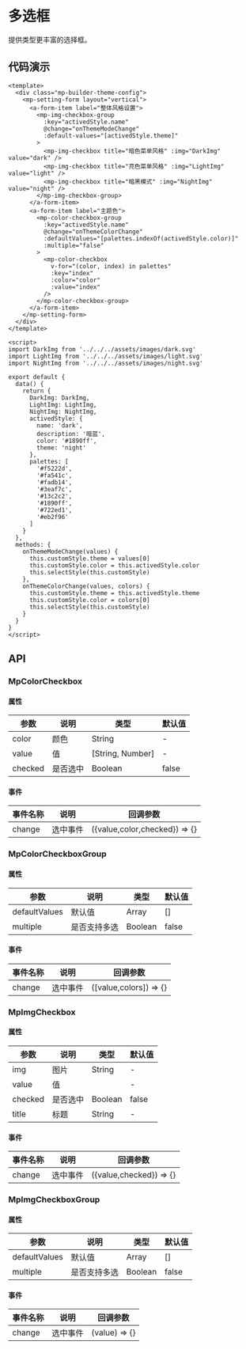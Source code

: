 # 多选框

提供类型更丰富的选择框。

## 代码演示

```vue
<template>
  <div class="mp-builder-theme-config">
    <mp-setting-form layout="vertical">
      <a-form-item label="整体风格设置">
        <mp-img-checkbox-group
          :key="activedStyle.name"
          @change="onThemeModeChange"
          :default-values="[activedStyle.theme]"
        >
          <mp-img-checkbox title="暗色菜单风格" :img="DarkImg" value="dark" />
          <mp-img-checkbox title="亮色菜单风格" :img="LightImg" value="light" />
          <mp-img-checkbox title="暗黑模式" :img="NightImg" value="night" />
        </mp-img-checkbox-group>
      </a-form-item>
      <a-form-item label="主题色">
        <mp-color-checkbox-group
          :key="activedStyle.name"
          @change="onThemeColorChange"
          :defaultValues="[palettes.indexOf(activedStyle.color)]"
          :multiple="false"
        >
          <mp-color-checkbox
            v-for="(color, index) in palettes"
            :key="index"
            :color="color"
            :value="index"
          />
        </mp-color-checkbox-group>
      </a-form-item>
    </mp-setting-form>
  </div>
</template>

<script>
import DarkImg from '../../../assets/images/dark.svg'
import LightImg from '../../../assets/images/light.svg'
import NightImg from '../../../assets/images/night.svg'

export default {
  data() {
    return {
      DarkImg: DarkImg,
      LightImg: LightImg,
      NightImg: NightImg,
      activedStyle: {
        name: 'dark',
        description: '暗蓝',
        color: '#1890ff',
        theme: 'night'
      },
      palettes: [
        '#f5222d',
        '#fa541c',
        '#fadb14',
        '#3eaf7c',
        '#13c2c2',
        '#1890ff',
        '#722ed1',
        '#eb2f96'
      ]
    }
  },
  methods: {
    onThemeModeChange(values) {
      this.customStyle.theme = values[0]
      this.customStyle.color = this.activedStyle.color
      this.selectStyle(this.customStyle)
    },
    onThemeColorChange(values, colors) {
      this.customStyle.theme = this.activedStyle.theme
      this.customStyle.color = colors[0]
      this.selectStyle(this.customStyle)
    }
  }
}
</script>
```

## API

### MpColorCheckbox

#### 属性

| 参数    | 说明     | 类型             | 默认值 |
| ------- | -------- | ---------------- | ------ |
| color   | 颜色     | String           | -      |
| value   | 值       | [String, Number] | -      |
| checked | 是否选中 | Boolean          | false  |

#### 事件

| 事件名称 | 说明     | 回调参数                      |
| -------- | -------- | ----------------------------- |
| change   | 选中事件 | ({value,color,checked}) => {} |

### MpColorCheckboxGroup

#### 属性

| 参数          | 说明         | 类型    | 默认值 |
| ------------- | ------------ | ------- | ------ |
| defaultValues | 默认值       | Array   | []     |
| multiple      | 是否支持多选 | Boolean | false  |

#### 事件

| 事件名称 | 说明     | 回调参数               |
| -------- | -------- | ---------------------- |
| change   | 选中事件 | ([value,colors]) => {} |

### MpImgCheckbox

#### 属性

| 参数    | 说明     | 类型    | 默认值 |
| ------- | -------- | ------- | ------ |
| img     | 图片     | String  | -      |
| value   | 值       |         | -      |
| checked | 是否选中 | Boolean | false  |
| title   | 标题     | String  | -      |

#### 事件

| 事件名称 | 说明     | 回调参数                |
| -------- | -------- | ----------------------- |
| change   | 选中事件 | ({value,checked}) => {} |

### MpImgCheckboxGroup

#### 属性

| 参数          | 说明         | 类型    | 默认值 |
| ------------- | ------------ | ------- | ------ |
| defaultValues | 默认值       | Array   | []     |
| multiple      | 是否支持多选 | Boolean | false  |

#### 事件

| 事件名称 | 说明     | 回调参数      |
| -------- | -------- | ------------- |
| change   | 选中事件 | (value) => {} |
